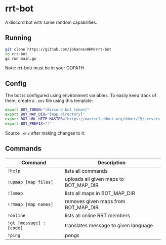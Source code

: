 # rrt-bot
A discord bot with some random capabilities.

## Running
```sh
git clone https://github.com/johannesHHM/rrt-bot
cd rrt-bot
go run main.go
```
Note: rrt-bot/ must be in your GOPATH

## Config
The bot is configured using environment variables.
To easily keep track of them, create a `.env` file using this template:
```sh
export BOT_TOKEN="[discord bot token]"
export BOT_MAP_DIR="[map directory]"
export BOT_URL_HTTP_MASTER="https://master1.ddnet.org/ddnet/15/servers.json"
export BOT_PREFIX="!"
```
Source `.env` after making changes to it.

## Commands
| Command                  | Description                                                   |
|--------------------------|---------------------------------------------------------------|
| ``!help``                | lists all commands                                            |
| ``!upmap [map files]``   | uploads all given maps to BOT_MAP_DIR                         |
| ``!lsmap``               | lists all maps in BOT_MAP_DIR                                 |
| ``!rmmap [map names]``   | removes given maps from BOT_MAP_DIR                           |
| ``!online``              | lists all online RRT members                                  |
| ``!gt [message] :[code]``| translates message to given language                         |
| ``!ping``                | pongs                                                         |
